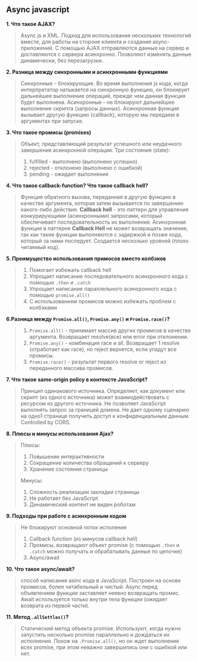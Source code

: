 ## Async javascript
**1. Что такое AJAX?**
> Async js и XML. Подход для использования нескольких технологий вместе, для работы на стороне клиента и создания async-приложений. С помощью AJAX отправляются данные на сервер и доставляются с сервера асинхронно. Позволяют изменять данные динамечески, без перезагрузки.

**2. Разница между синхронными и асинхронными функциями**
> Синхронные - блокирующие. Во время выполнения js кода, когда интерпретатор натыкается на синхронную функцию, он блокирует дальнейшее выполнение операций, прежде чем данная функция будет выполнена. Асинхронные - не блокируют дальнейшее выполнение скрипта (запросы данных). Асинхронная функция вызывает другую функцию (callback), которую мы передаем в аргументах при запуске.

**3. Что такое промисы (promises)**
> Объект, представляющий результат успешного или неудачного завершения асинхронной операции. Три состояния (state): 
> 1. fulfilled - выполнено (выполнено успешно)
> 2. rejected - отклонено (выполнено с ошибкой)
> 3. pending - ожидает выполнение

**4. Что такое callback-function? Что такое callback hell?**
> Функция обратного вызова, переданная в другую функцию в качестве аргумента, которая затем вызывается по завершению какого-либо действия. **Callback hell** - это паттерн для управления конкурирующими (асинхронными) запросами, который обеспечивает последовательность их выполнения. Асинхронная функция в паттерне **Callback Hell** не может возвращать значение, так как такие функции выполняются с задержкой и позже кода, который за ними последует. Создается несколько уровней (плохо читаемый код).

**5. Преимущество использования примосов вместо колбэков**
> 1. Помогает избежать callback hell
> 2. Упрощает написание последовательного асинхронного кода с помощью `.then` и `.catch`
> 3. Упрощает написание параллельного асинхронного кода с помощью `promise.all()`
> 4. С использованием промисов можно избежать проблем с колбэками

**6.Разница между `Promise.all()`, `Promise.any()` и `Promise.race()`?**
> 1. `Promise.all()` - принимает массив других промисов в качестве аргумента. Возвращает resolve(все) или error при отклонении.
> 2. `Promise.any()` - комбинация race и all. Возвращает 1 resolve (отработает как race), но reject вернется, если упадут все промисы.
> 3. `Promise.race()` - результат первого resolve or reject из переданного массива промисов.

**7. Что такое same-origin policy в контексте JavaScript?**
> Принцип одинакового источника. Определяет, как документ или скрипт (из одного источника) может взаимодействовать с ресурсом из другого источника. Не позволяет JavaScript выполнять запрос за границей домена. Не дает одному сценарию на одно1 странице получить доступ к конфиденциальным данным. Controlled by CORS.

**8. Плюсы и минусы использования Ajax?**
> Плюсы:
> 1. Повышение интерактивности
> 2. Сокращение количества обращений к серверу
> 3. Хранение состояния страницы
> 
> Минусы:
> 1. Сложность реализации закладки страницы
> 2. Не работает без JavaScript
> 3. Динамический контент не виден роботам 

**9. Подходы при работе с асинхронным кодом**
> Не блокируют основной поток исполения
> 1. Callback function (из минусов callback hell)
> 2. Промисы, возвращают объект promise (с помощью `.then` и `.catch` можно получать и обрабатывать данные по цепочке)
> 3. Async/await

**10. Что такое async/await?**
> способ написания asinc кода в JavaScript. Построен на основе промисов, более читабельный и чистый. Async перед объявлением функции заставляет неявно возвращать промис. Await используется только внутри тела функции (ожидает возврата из первой части).

**11. Метод `.allSettles()`?**
> Статический метод объекта promise. Используют, когда нужно запустить несколько promise параллельно и дождаться их исполнения. Похож на `.Promise.all()`, но он ждет выполнения всех promise, при этом неважно завершились они с ошибкой или нет.
